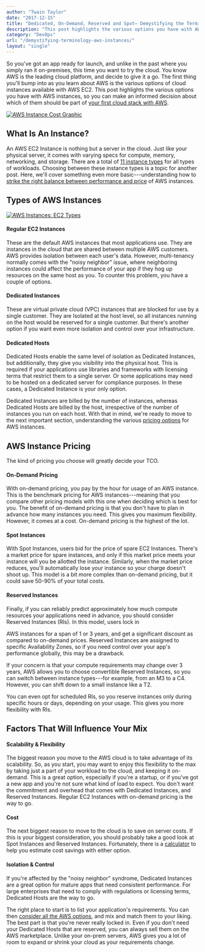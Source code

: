 ```yaml
---
author: "Twain Taylor"
date: "2017-12-15"
title: "Dedicated, On-Demand, Reserved and Spot— Demystifying the Terminology of AWS Instances"
description: "This post highlights the various options you have with AWS instances, so you can make an informed decision about which should be part of your AWS stack."
category: "DevOps"
url: "/demystifying-terminology-aws-instances/"
layout: "single"
---
```



So you've got an app ready for launch, and unlike in the past where you simply ran it on-premises, this time you want to try the cloud. You know AWS is the leading cloud platform, and decide to give it a go. The first thing you'll bump into as you learn about AWS is the various options of cloud instances available with AWS EC2. This post highlights the various options you have with AWS instances, so you can make an informed decision about which of them should be part of [your first cloud stack with AWS](https://www.metricly.com/getting-started-netuitive-aws).

[![AWS Instance Cost Graphic](https://www.metricly.com/wp-content/uploads/2017/07/Cloud-Graphictransparent.png)](https://www.metricly.com/wp-content/uploads/2017/07/Cloud-Graphictransparent.png)

What Is An Instance?
--------------------

An AWS EC2 Instance is nothing but a server in the cloud. Just like your physical server, it comes with varying specs for compute, memory, networking, and storage. There are a total of [11 instance types](https://aws.amazon.com/ec2/instance-types/) for all types of workloads. Choosing between these instance types is a topic for another post. Here, we'll cover something even more basic---understanding how to [strike the right balance between performance and price](https://www.metricly.com/webinars/aws-costs-application-performance) of AWS instances.

Types of AWS Instances
----------------------

[![AWS Instances: EC2 Types](https://www.metricly.com/wp-content/uploads/2017/07/ec2.png)](https://www.metricly.com/wp-content/uploads/2017/07/ec2.png)

#### Regular EC2 Instances

These are the default AWS instances that most applications use. They are instances in the cloud that are shared between multiple AWS customers. AWS provides isolation between each user's data. However, multi-tenancy normally comes with the "noisy neighbor" issue, where neighboring instances could affect the performance of your app if they hog up resources on the same host as you. To counter this problem, you have a couple of options.

#### Dedicated Instances

These are virtual private cloud (VPC) instances that are blocked for use by a single customer. They are Isolated at the host level, so all instances running on the host would be reserved for a single customer. But there's another option if you want even more isolation and control over your infrastructure.

#### Dedicated Hosts

Dedicated Hosts enable the same level of isolation as Dedicated Instances, but additionally, they give you visibility into the physical host. This is required if your applications use libraries and frameworks with licensing terms that restrict them to a single server. Or some applications may need to be hosted on a dedicated server for compliance purposes. In these cases, a Dedicated Instance is your only option.

Dedicated Instances are billed by the number of instances, whereas Dedicated Hosts are billed by the host, irrespective of the number of instances you run on each host. With that in mind, we're ready to move to the next important section, understanding the various [pricing options](https://www.metricly.com/demystify-your-ec2-cost-analysis) for AWS instances.

AWS Instance Pricing
--------------------

The kind of pricing you choose will greatly decide your TCO.

#### On-Demand Pricing

With on-demand pricing, you pay by the hour for usage of an AWS instance. This is the benchmark pricing for AWS instances---meaning that you compare other pricing models with this one when deciding which is best for you. The benefit of on-demand pricing is that you don't have to plan in advance how many instances you need. This gives you maximum flexibility. However, it comes at a cost. On-demand pricing is the highest of the lot.

#### Spot Instances

With Spot Instances, users bid for the price of spare EC2 Instances. There's a market price for spare instances, and only if this market price meets your instance will you be allotted the instance. Similarly, when the market price reduces, you'll automatically lose your instance so your charge doesn't shoot up. This model is a bit more complex than on-demand pricing, but it could save 50-90% of your total costs.

#### Reserved Instances

Finally, if you can reliably predict approximately how much compute resources your applications need in advance, you should consider Reserved Instances (RIs). In this model, users lock in

AWS instances for a span of 1 or 3 years, and get a significant discount as compared to on-demand prices. Reserved Instances are assigned to specific Availability Zones, so if you need control over your app's performance globally, this may be a drawback.

If your concern is that your compute requirements may change over 3 years, AWS allows you to choose convertible Reserved Instances, so you can switch between instance types---for example, from an M3 to a C4. However, you can shift down to a small instance like a T2.

You can even opt for scheduled RIs, so you reserve instances only during specific hours or days, depending on your usage. This gives you more flexibility with RIs.

Factors That Will Influence Your Mix
------------------------------------

#### Scalability & Flexibility

The biggest reason you move to the AWS cloud is to take advantage of its scalability. So, as you start, you may want to enjoy this flexibility to the max by taking just a part of your workload to the cloud, and keeping it on-demand. This is a great option, especially if you're a startup, or if you've got a new app and you're not sure what kind of load to expect. You don't want the commitment and overhead that comes with Dedicated Instances, and Reserved Instances. Regular EC2 Instances with on-demand pricing is the way to go.

#### Cost

The next biggest reason to move to the cloud is to save on server costs. If this is your biggest consideration, you should probably take a good look at Spot Instances and Reserved Instances. Fortunately, there is a [calculator](https://awstcocalculator.com/) to help you estimate cost savings with either option.

#### Isolation & Control

If you're affected by the "noisy neighbor" syndrome, Dedicated Instances are a great option for mature apps that need consistent performance. For large enterprises that need to comply with regulations or licensing terms, Dedicated Hosts are the way to go.

The right place to start is to list your application's requirements. You can then [consider all the AWS options](https://www.metricly.com/aws-monitoring-best-practices-using-pre-configured-dashboards), and mix and match them to your liking. The best part is that you're never really locked in. Even if you don't need your Dedicated Hosts that are reserved, you can always sell them on the AWS marketplace. Unlike your on-prem servers, AWS gives you a lot of room to expand or shrink your cloud as your requirements change.

